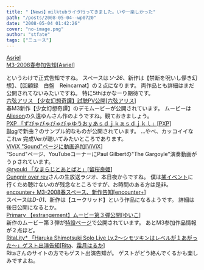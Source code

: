 ```yaml
---
title: "【News】milktubライヴ行ってきました。いやー楽しかった"
path: "/posts/2008-05-04--wp0720"
date: "2008-05-04 01:42:26"
cover: "no-image.png"
author: "stfate"
tags: ["ニュース"]
---
```


<style type="text/css">
<!--
p {white-space: pre-wrap};
-->
</style>

<a class="topics" href="http://www.asriel.jp/m/" target="_blank">Asriel M3-2008春参加告知</a><span class="junre">[<a href="http://www.asriel.jp/m/" target="_blank">Asriel</a>]</span>
<div class="news">というわけで正式告知ですね。
スペースは<em>ソ-26</em>、新作は【禁断を呪いし儚き幻想】、【回顧録　白盤　Reincarnat】の２点になります。
両作品とも詳細はまだ公開されてないみたいですね。
特に5thはかなーり期待です。</div>
<a class="topics" href="http://www.rokugen.net/" target="_blank">六弦アリス 【少女幻想奇譚】試聴PV公開</a><span class="junre">[<a href="http://www.rokugen.net/" target="_blank">六弦アリス</a>]</span>
<div class="news">春M3新作【少女幻想奇譚】のデモムービーが公開されています。
ムービーは<a href="http://www.alieson.net/html/" target="_blank">Alieson</a>の久遠ゆんさん作のようですね。観ておきましょう。</div>
<a class="topics" href="http://blog.livedoor.jp/pxp/archives/51290235.html" target="_blank">PXP 「ずびゃびゃびゃびゃゆうおｙあｓｄｊｋぁｓｄｊｋｌ」</a><span class="junre">[<a href="http://members2.jcom.home.ne.jp/pxp/" target="_blank">PXP</a>]</span>
<div class="news"><a href="http://blog.livedoor.jp/pxp/" target="_blank">Blog</a>で新曲？のサンプル的なものが公開されています。
…やべ、カッコイイなこれw
完成Verが聴いてみたいところであります。</div>
<a class="topics" href="http://www.vivix.info/" target="_blank">ViViX "Sound"ページに動画追加</a><span class="junre">[<a href="http://www.vivix.info/" target="_blank">ViViX</a>]</span>
<div class="news">"Sound"ページ、YouTubeコーナーにPaul Gilbertの"The Gargoyle"演奏動画がうｐされています。</div>
<a class="topics" href="http://ryouki.net/" target="_blank">@ryouki 「なまらじとあとばと」</a><span class="junre">[<a href="http://ryouki.net/" target="_blank">留桜良姫</a>]</span>
<div class="news"><a href="http://www.gungni.com/" target="_blank">Gungnir over rev</a>さんの生放送ラジオ、本日夜からですね。
僕は<a href="http://otsu.dj/" target="_blank">某イベント</a>に行くため聴けないのが残念なところですが、お時間のある方は是非。</div>
<a class="topics" href="http://encounter-p.net/" target="_blank">encounter+ M3-2008春スペース、新作告知</a><span class="junre">[<a href="http://encounter-p.net/" target="_blank">encounter+</a>]</span>
<div class="news">スペースは<em>D-01</em>、新作は【ユークリッド】という作品になるようです。
詳細は後日公開になるとか。</div>
<a class="topics" href="http://www.edit.ne.jp/~shira/" target="_blank">Primary 【estrangement】ムービー第３弾公開</a><span class="junre">[<a href="http://www.edit.ne.jp/~shira/" target="_blank">ゆいこ</a>]</span>
<div class="news">新作のムービー第３弾が<a href="http://www.edit.ne.jp/~shira/3rd_single/estrangement/" target="_blank">特設ページ</a>で公開されています。
あとM3参加作品情報が２点ほど。</div>
<a class="topics" href="http://ritarita.jp/" target="_blank">RitaLity* 「Haruka Shimotsuki Solo Live Lv.2～シモツキンはレベルが１あがった～」ゲスト出演告知</a><span class="junre">[<a href="http://ritarita.jp/" target="_blank">Rita</a>、<a href="http://shimotsukin.com/" target="_blank">霜月はるか</a>]</span>
<div class="news">Ritaさんのサイトの方でもゲスト出演告知が。
ゲストがどう絡んでくるかも楽しみですよね。</div>
